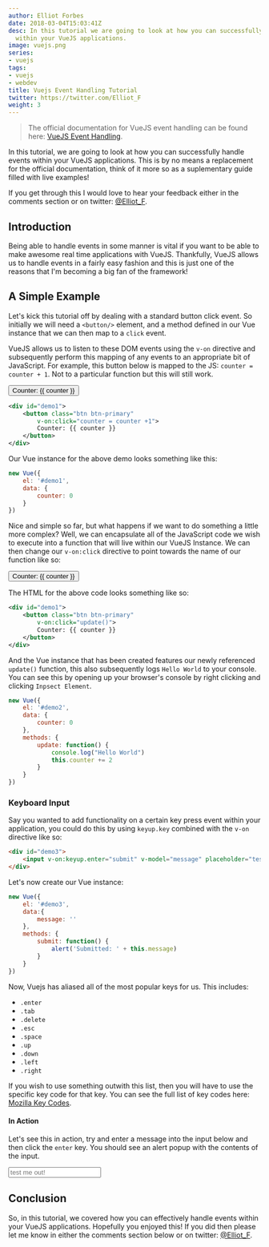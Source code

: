 ```yaml
---
author: Elliot Forbes
date: 2018-03-04T15:03:41Z
desc: In this tutorial we are going to look at how you can successfully handle events
  within your VueJS applications.
image: vuejs.png
series:
- vuejs
tags:
- vuejs
- webdev
title: Vuejs Event Handling Tutorial
twitter: https://twitter.com/Elliot_F
weight: 3
---
```


> The official documentation for VueJS event handling can be found here: [VueJS Event Handling](https://vuejs.org/v2/guide/events.html).

In this tutorial, we are going to look at how you can successfully handle events within your VueJS applications. This is by no means a replacement for the official documentation, think of it more so as a suplementary guide filled with live examples!

If you get through this I would love to hear your feedback either in the comments section or on twitter: [@Elliot_F](https://twitter.com/Elliot_F).

## Introduction

Being able to handle events in some manner is vital if you want to be able to make awesome real time applications with VueJS. Thankfully, VueJS allows us to handle events in a fairly easy fashion and this is just one of the reasons that I'm becoming a big fan of the framework!


## A Simple Example

Let's kick this tutorial off by dealing with a standard button click event. So initially we will need a `<button/>` element, and a method defined in our Vue instance that we can then map to a `click` event.

VueJS allows us to listen to these DOM events using the `v-on` directive and subsequently perform this mapping of any events to an appropriate bit of JavaScript. For example, this button below is mapped to the JS: `counter = counter + 1`. Not to a particular function but this will still work.

<div id="demo1">
    <button class="btn btn-primary" v-on:click="counter = counter +1">Counter: {{ counter }}</button>
</div>

```xml
<div id="demo1">
    <button class="btn btn-primary" 
        v-on:click="counter = counter +1">
        Counter: {{ counter }}
    </button>
</div>
```

Our Vue instance for the above demo looks something like this:

```js
new Vue({
    el: '#demo1',
    data: {
        counter: 0
    }
})
```

Nice and simple so far, but what happens if we want to do something a little more complex? Well, we can encapsulate all of the JavaScript code we wish to execute into a function that will live within our VueJS Instance. We can then change our `v-on:click` directive to point towards the name of our function like so:

<div id="demo2">
    <button class="btn btn-primary" v-on:click="update()">Counter: {{ counter }}</button>
</div>

The HTML for the above code looks something like so:

```xml
<div id="demo1">
    <button class="btn btn-primary" 
        v-on:click="update()">
        Counter: {{ counter }}
    </button>
</div>
```

And the Vue instance that has been created features our newly referenced `update()` function, this also subsequently logs `Hello World` to your console. You can see this by opening up your browser's console by right clicking and clicking `Inpsect Element`.

```js
new Vue({
    el: '#demo2',
    data: {
        counter: 0
    },
    methods: {
        update: function() {
            console.log("Hello World")
            this.counter += 2
        }
    }
})
```

### Keyboard Input

Say you wanted to add functionality on a certain key press event within your application, you could do this by using `keyup.key` combined with the `v-on` directive like so:

```html 
<div id="demo3">
    <input v-on:keyup.enter="submit" v-model="message" placeholder="test me out!">
</div>
```

Let's now create our Vue instance:

```js
new Vue({
    el: '#demo3',
    data:{
        message: ''
    },
    methods: {
        submit: function() {
            alert('Submitted: ' + this.message)
        }
    }
})
```

Now, Vuejs has aliased all of the most popular keys for us. This includes:

* `.enter`
* `.tab`
* `.delete`
* `.esc`
* `.space`
* `.up`
* `.down`
* `.left`
* `.right`

If you wish to use something outwith this list, then you will have to use the specific key code for that key. You can see the full list of key codes here: [Mozilla Key Codes](https://developer.mozilla.org/en-US/docs/Web/API/KeyboardEvent/keyCode).

#### In Action

Let's see this in action, try and enter a message into the input below and then click the `enter` key. You should see an alert popup with the contents of the input.

<div id="demo3">
    <input v-on:keyup.enter="submit" v-model="message" placeholder="test me out!">
</div>

## Conclusion

So, in this tutorial, we covered how you can effectively handle events within your VueJS applications. Hopefully you enjoyed this! If you did then please let me know in either the comments section below or on twitter: [@Elliot_F](https://twitter.com/Elliot_F).


<script>
new Vue({
    el: '#demo1',
    data: {
        counter: 0
    }
})

new Vue({
    el: '#demo2',
    data: {
        counter: 0
    },
    methods: {
        update: function() {
            console.log("Hello World")
            this.counter += 2
        }
    }
})

new Vue({
    el: '#demo3',
    data:{
        message: ''
    },
    methods: {
        submit: function() {
            alert('Submitted: ' + this.message)
        }
    }
})
</script>
